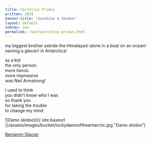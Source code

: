 ```yaml
---
title: Carrollus Primus
written: 2019
banner-title: "Sunshine & Shadow" 
layout: default
subnav: sun
permalink: /sun/carrollus-primus.html
---
```


<div class="poem">
my biggest brother  
astride the Himalayas!  
alone in a boat  
on an ocean!  
naming a glacier!  
in Antarctica!  


as a kid  
the only person  
more heroic  
more impressive  
was Neil Armstrong!  


I used to think  
you didn't know who I was  
so thank you  
for taking the trouble  
to change my mind  
</div>

![Damo skidoo]({{ site.baseurl }}/assets/images/bucket/luckydamooftheantarctic.jpg "Damo skidoo")

[Benjamin Glacier](https://what3words.com/meerkats.distinguished.dribbler)

